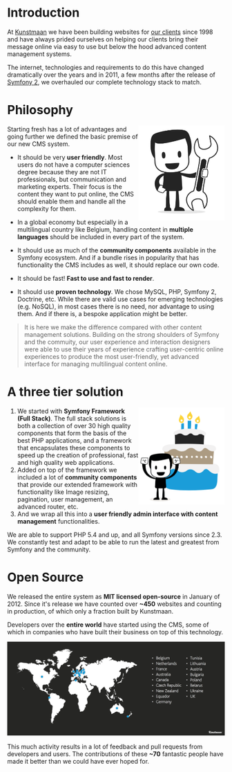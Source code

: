 # Introduction

At [Kunstmaan](https://kunstmaan.be) we have been building websites for [our clients](https://kunstmaan.be/cases) since 1998 and have always prided ourselves on helping our clients bring their message online via easy to use but below the hood advanced content management systems.

The internet, technologies and requirements to do this have changed dramatically over the years and in 2011, a few months after the release of [Symfony 2](http://symfony.com), we overhauled our complete technology stack to match.

# Philosophy

<img align="right"  width="200" alt="Our solution" src="https://raw.githubusercontent.com/kunstmaan/KunstmaanBundlesCMS/master/docs/images/solution.png" />

Starting fresh has a lot of advantages and going further we defined the basic premise of our new CMS system.

* It should be very **user friendly**. Most users do not have a computer sciences degree because they are not IT professionals, but communication and marketing experts. Their focus is the content they want to put online, the CMS should enable them and handle all the complexity for them.

*  In a global economy but especially in a multilingual country like Belgium, handling content in **multiple languages** should be included in every part of the system.

* It should use as much of the **community components** available in the Symfony ecosystem. And if a bundle rises in popularity that has functionality the CMS includes as well, it should replace our own code.

* It should be fast! **Fast to use and fast to render**.

* It should use **proven technology**. We chose MySQL, PHP, Symfony 2, Doctrine, etc. While there are valid use cases for emerging technologies (e.g. NoSQL), in most cases there is no need, nor advantage to using them. And if there is, a bespoke application might be better.

> It is here we make the difference compared with other content management solutions. Building on the strong shoulders of Symfony and the commuity, our user experience and interaction designers were able to use their years of experience crafting user-centric online experiences to produce the most user-friendly, yet advanced interface for managing multilingual content online.

# A three tier solution

<img align="right"  width="200" alt="A three tier solution" src="https://raw.githubusercontent.com/kunstmaan/KunstmaanBundlesCMS/master/docs/images/threetier.png" />

1. We started with **Symfony Framework (Full Stack)**. The full stack solutions is both a collection of over 30 high quality components that form the basis of the best PHP applications, and a framework that encapsulates these components to speed up the creation of professional, fast and high quality web applications.
2. Added on top of the framework we included a lot of **community components** that provide our extended framework with functionality like Image resizing, pagination, user management, an advanced router, etc.
3. And we wrap all this into a **user friendly admin interface with content management** functionalities.

We are able to support PHP 5.4 and up, and all Symfony versions since 2.3. We constantly test and adapt to be able to run the latest and greatest from Symfony and the community.

# Open Source

We released the entire system as **MIT licensed open-source** in January of 2012. Since it's release we have counted over **~450** websites and counting in production, of which only a fraction built by Kunstmaan.

Developers over the **entire world** have started using the CMS, some of which in companies who have built their business on top of this technology.

![Countries where developers use the Kunstmaan Bundles CMS](https://raw.githubusercontent.com/kunstmaan/KunstmaanBundlesCMS/master/docs/images/world.png)

This much activity results in a lot of feedback and pull requests from developers and users. The contributions of these **~70** fantastic people have made it better than we could have ever hoped for.
